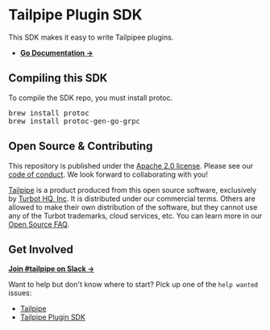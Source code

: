 # Tailpipe Plugin SDK

This SDK makes it easy to write Tailpipee plugins.

* **[Go Documentation →](https://pkg.go.dev/github.com/turbot/tailpipe-plugin-sdk)**

## Compiling this SDK

To compile the SDK repo, you must install protoc.
<pre>
brew install protoc
brew install protoc-gen-go-grpc
</pre>

## Open Source & Contributing

This repository is published under the [Apache 2.0 license](https://www.apache.org/licenses/LICENSE-2.0). Please see our [code of conduct](https://github.com/turbot/.github/blob/main/CODE_OF_CONDUCT.md). We look forward to collaborating with you!

[Tailpipe](https://tailpipe.io) is a product produced from this open source software, exclusively by [Turbot HQ, Inc](https://turbot.com). It is distributed under our commercial terms. Others are allowed to make their own distribution of the software, but they cannot use any of the Turbot trademarks, cloud services, etc. You can learn more in our [Open Source FAQ](https://turbot.com/open-source).

## Get Involved

**[Join #tailpipe on Slack →](https://turbot.com/community/join)**

Want to help but don't know where to start? Pick up one of the `help wanted` issues:
* [Tailpipe](https://github.com/turbot/tailpipe/issues?q=is%3Aopen+is%3Aissue+label%3A%22help+wanted%22)
* [Tailpipe Plugin SDK](https://github.com/turbot/tailpipe-plugin-sdk/issues?q=is%3Aopen+is%3Aissue+label%3A%22help+wanted%22)

